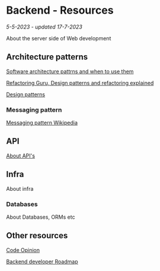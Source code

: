 # Backend - Resources
*5-5-2023 - updated 17-7-2023*

About the server side of Web development

## Architecture patterns

[Software architecture pattrns and when to use them](https://www.crowdbotics.com/blog/5-common-software-architecture-patterns-and-when-to-use-them)

[Refactoring Guru, Design patterns and refactoring explained](https://refactoring.guru/)

[Design patterns](https://www.tutorialspoint.com/design_pattern/)

### Messaging pattern

[Messaging pattern Wikipedia](https://en.wikipedia.org/wiki/Messaging_pattern)

## API

[About API's](api)

## Infra

About infra

### Databases

About Databases, ORMs etc

## Other resources

[Code Opinion](https://codeopinion.com/)

[Backend developer Roadmap](https://roadmap.sh/backend)